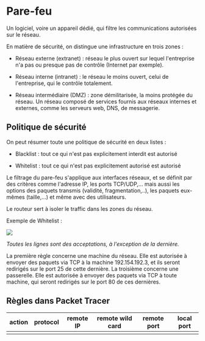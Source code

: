 # Pare-feu

Un logiciel, voire un appareil dédié, qui filtre les communications autorisées sur le réseau.

En matière de sécurité, on distingue une infrastructure en trois zones :

- Réseau externe (extranet) : réseau le plus ouvert sur lequel l'entreprise n'a pas ou presque pas de contrôle (Internet par exemple).

- Réseau interne (intranet) : le réseau le moins ouvert, celui de l'entreprise, qui le contrôle totalement.

- Réseau intermédiaire (DMZ) : zone démilitarisée, la moins protégée du réseau. Un réseau composé de services fournis aux réseaux internes et externes, comme les serveurs web, DNS, de messagerie. 

## Politique de sécurité

On peut résumer toute une politique de sécurité en deux listes :

- Blacklist : tout ce qui n'est pas explicitement interdit est autorisé

- Whitelist : tout ce qui n'est pas explicitement autorisé est autorisé

Le filtrage du pare-feu s'applique aux interfaces réseaux, et se définit par des critères comme l'adresse IP, les ports TCP/UDP,... mais aussi les options des paquets transmis (validité, fragmentation,..), les paquets eux-mêmes (taille,...) et même avec des utilisateurs.

Le routeur sert à isoler le traffic dans les zones du réseau.

Exemple de Whitelist :

![](C:\Users\Gabin\Pictures\important\notes\Capture%20d'écran%202024-02-07%20094735.png)

*Toutes les lignes sont des acceptations, à l'exception de la dernière.*

La première règle concerne une machine du réseau. Elle est autorisée à envoyer des paquets via TCP à la machine 192.154.192.3, et ils seront redirigés sur le port 25 de cette dernière.
La troisième concerne une passerelle. Elle est autorisée à envoyer des paquets via TCP à toute machine, qui seront redirigés sur le port 80 de ces dernières.

## Règles dans Packet Tracer

| action | protocol | remote IP | remote wild card | remote port | local port |
| ------ | -------- | --------- | ---------------- | ----------- | ---------- |
|        |          |           |                  |             |            |

